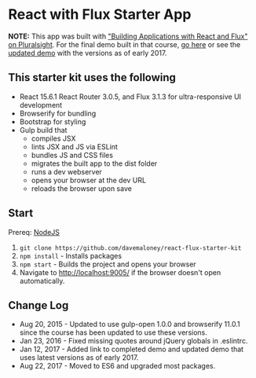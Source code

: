 # React with Flux Starter App

**NOTE:** This app was built with ["Building Applications with React and Flux" on Pluralsight](http://www.pluralsight.com/author/cory-house). For the final demo built in that course, [go here](https://github.com/coryhouse/react-flux-building-applications) or see the [updated demo](https://github.com/coryhouse/react-flux-building-applications/tree/update) with the versions as of early 2017.

## This starter kit uses the following
- React 15.6.1 React Router 3.0.5, and Flux 3.1.3 for ultra-responsive UI development  
- Browserify for bundling  
- Bootstrap for styling  
- Gulp build that  
  - compiles JSX  
  - lints JSX and JS via ESLint  
  - bundles JS and CSS files  
  - migrates the built app to the dist folder  
  - runs a dev webserver  
  - opens your browser at the dev URL  
  - reloads the browser upon save  

## Start
Prereq: [NodeJS](http://www.nodejs.org)  

1. `git clone https://github.com/davemaloney/react-flux-starter-kit` 
1. `npm install` - Installs packages
1. `npm start` - Builds the project and opens your browser
6. Navigate to <http://localhost:9005/> if the browser doesn't open automatically.

## Change Log
* Aug 20, 2015 - Updated to use gulp-open 1.0.0 and browserify 11.0.1 since the course has been updated to use these versions.  
* Jan 23, 2016 - Fixed missing quotes around jQuery globals in .eslintrc.
* Jan 12, 2017 - Added link to completed demo and updated demo that uses latest versions as of early 2017.
* Aug 22, 2017 - Moved to ES6 and upgraded most packages.
